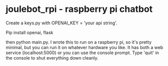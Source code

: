 # joulebot_rpi - raspberry pi chatbot

Create a keys.py with OPENAI_KEY = 'your api string'.

Pip install openai, flask

then python main.py.  I wrote this to run on a raspberry pi, so it's pretty minimal, but you can run it on whatever hardware you like.  It has both a web service (localhost:5000) or you can use the console prompt.  Type 'quit' in the console to shut everything down cleanly.
